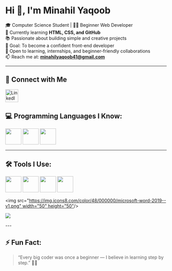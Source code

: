 # Hi 👋, I'm Minahil Yaqoob

🎓 Computer Science Student | 👩‍💻 Beginner Web Developer  
🌱 Currently learning **HTML, CSS, and GitHub**  
📚 Passionate about building simple and creative projects  
🎯 Goal: To become a confident front-end developer  
🤝 Open to learning, internships, and beginner-friendly collaborations  
📫 Reach me at: **minahilyaqoob41@gmail.com**

---
## 🤝 Connect with Me

<p align="left">
  <a href="https://www.linkedin.com/in/minahil-yaqoob-588732352" target="_blank">
    <img src="https://cdn.jsdelivr.net/gh/devicons/devicon/icons/linkedin/linkedin-original.svg" width="40" height="40" alt="LinkedIn"/>
  </a>
</p>


## 💻 Programming Languages I Know:

<p align="left">
  <!-- HTML -->
  <img src="https://cdn.jsdelivr.net/gh/devicons/devicon/icons/html5/html5-original.svg" width="50" height="50"/>

  <!-- C++ -->
  <img src="https://cdn.jsdelivr.net/gh/devicons/devicon/icons/cplusplus/cplusplus-original.svg" width="50" height="50"/>

  <!-- Java -->
  <img src="https://cdn.jsdelivr.net/gh/devicons/devicon/icons/java/java-original.svg" width="50" height="50"/>
</p>

---

## 🛠️ Tools I Use:

<p align="left">
  <!-- VS Code -->
  <img src="https://cdn.jsdelivr.net/gh/devicons/devicon/icons/vscode/vscode-original.svg" width="50" height="50"/>

  <!-- GitHub -->
  <img src="https://cdn.jsdelivr.net/gh/devicons/devicon/icons/github/github-original.svg" width="50" height="50"/>

  <!-- NetBeans -->
  <img src="https://upload.wikimedia.org/wikipedia/commons/9/98/Apache_NetBeans_Logo.svg" width="50" height="50"/>

  <!-- PowerPoint -->
  <img src="https://img.icons8.com/color/48/000000/microsoft-powerpoint-2019--v1.png" width="50" height="50"/>

  <!-- MS Word -->
  <img src="[https://img.icons8.com/color/48/000000/microsoft-word-2019--v1.png" width="50" height="50"](https://www.pngwing.com/en/free-png-vhzym)/>

<!-- Code::Blocks (text badge) -->
<img src="https://img.shields.io/badge/Code::Blocks-000000?style=for-the-badge&logoColor=white" />

</p>
---

## ⚡ Fun Fact:
> “Every big coder was once a beginner — I believe in learning step by step.” 👩‍💻
